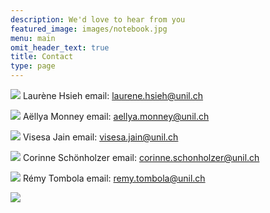 ```yaml
---
description: We'd love to hear from you
featured_image: images/notebook.jpg
menu: main
omit_header_text: true
title: Contact
type: page
---
```


![](/laurene.jpg)
Laurène Hsieh email: laurene.hsieh@unil.ch


![](/aellya.jpeg)
Aëllya Monney email: aellya.monney@unil.ch


![](/visesa.jpg)
Visesa Jain email: visesa.jain@unil.ch


![](/corinne.jpg)
Corinne Schönholzer  email: corinne.schonholzer@unil.ch


![](/remy.jpg)
Rémy Tombola email: remy.tombola@unil.ch

![](https://www.youtube.com/embed/2T8aMHByoeo)


